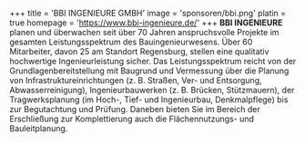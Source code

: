+++
title = 'BBI INGENIEURE GMBH'
image = 'sponsoren/bbi.png'
platin = true
homepage = 'https://www.bbi-ingenieure.de/'
+++
**BBI INGENIEURE** planen und überwachen seit über 70 Jahren anspruchsvolle Projekte im gesamten Leistungsspektrum des Bauingenieurwesens. Über 60 Mitarbeiter, davon 25 am Standort Regensburg, stellen eine qualitativ hochwertige Ingenieurleistung sicher. Das Leistungsspektrum reicht von der Grundlagenbereitstellung mit Baugrund und Vermessung über die Planung von Infrastruktureinrichtungen (z. B. Straßen, Ver- und Entsorgung, Abwasserreinigung), Ingenieurbauwerken (z. B. Brücken, Stützmauern), der Tragwerksplanung (im Hoch-, Tief- und Ingenieurbau, Denkmalpflege) bis zur Begutachtung und Prüfung. Daneben bieten Sie im Bereich der Erschließung zur Komplettierung auch die Flächennutzungs- und Bauleitplanung.